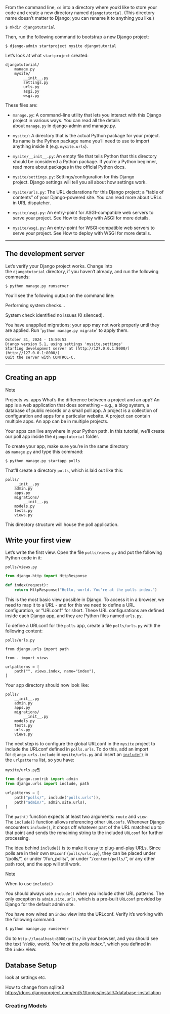 From the command line, `cd` into a directory where you’d like to store your code and create a new directory named `djangotutorial`. (This directory name doesn’t matter to Django; you can rename it to anything you like.)

```
$ mkdir djangotutorial
```

Then, run the following command to bootstrap a new Django project:

```
$ django-admin startproject mysite djangotutorial
```

Let’s look at what `startproject` created:

```
djangotutorial/
    manage.py
    mysite/
        __init__.py
        settings.py
        urls.py
        asgi.py
        wsgi.py
```

These files are:

- `manage.py`: A command-line utility that lets you interact with this Django project in various ways. You can read all the details about `manage.py` in django-admin and manage.py.
    
- `mysite/`: A directory that is the actual Python package for your project. Its name is the Python package name you’ll need to use to import anything inside it (e.g. `mysite.urls`).
    
- `mysite/__init__.py`: An empty file that tells Python that this directory should be considered a Python package. If you’re a Python beginner, read more about packages in the official Python docs.
    
- `mysite/settings.py`: Settings/configuration for this Django project. Django settings will tell you all about how settings work.
    
- `mysite/urls.py`: The URL declarations for this Django project; a “table of contents” of your Django-powered site. You can read more about URLs in URL dispatcher.
    
- `mysite/asgi.py`: An entry-point for ASGI-compatible web servers to serve your project. See How to deploy with ASGI for more details.
    
- `mysite/wsgi.py`: An entry-point for WSGI-compatible web servers to serve your project. See How to deploy with WSGI for more details.

---
## The development server

Let’s verify your Django project works. Change into the `djangotutorial` directory, if you haven’t already, and run the following commands:

```
$ python manage.py runserver
```

You’ll see the following output on the command line:

Performing system checks...

System check identified no issues (0 silenced).

You have unapplied migrations; your app may not work properly until they are applied.
Run '`python manage.py migrate`' to apply them.

```
October 31, 2024 - 15:50:53
Django version 5.1, using settings 'mysite.settings'
Starting development server at [http://127.0.0.1:8000/](http://127.0.0.1:8000/)
Quit the server with CONTROL-C.
```

---
## Creating an app

> [!NOTE]
> Projects vs. apps
> What’s the difference between a project and an app? An app is a web application that does something – e.g., a blog system, a database of public records or a small poll app. A project is a collection of configuration and apps for a particular website. A project can contain multiple apps. An app can be in multiple projects.

Your apps can live anywhere in your Python path. In this tutorial, we’ll create our poll app inside the `djangotutorial` folder.

To create your app, make sure you’re in the same directory as `manage.py` and type this command:

```
$ python manage.py startapp polls
```

That’ll create a directory `polls`, which is laid out like this:

```
polls/
    __init__.py
    admin.py
    apps.py
    migrations/
        __init__.py
    models.py
    tests.py
    views.py
```

This directory structure will house the poll application.

## Write your first view

Let’s write the first view. Open the file `polls/views.py` and put the following Python code in it:

`polls/views.py`

```python
from django.http import HttpResponse

def index(request):
    return HttpResponse("Hello, world. You're at the polls index.")
```

This is the most basic view possible in Django. To access it in a browser, we need to map it to a URL - and for this we need to define a URL configuration, or “URLconf” for short. These URL configurations are defined inside each Django app, and they are Python files named `urls.py`.

To define a URLconf for the `polls` app, create a file `polls/urls.py` with the following content:

`polls/urls.py`

```
from django.urls import path

from . import views

urlpatterns = [
    path("", views.index, name="index"),
]
```

Your app directory should now look like:

```
polls/
    __init__.py
    admin.py
    apps.py
    migrations/
        __init__.py
    models.py
    tests.py
    urls.py
    views.py
```

The next step is to configure the global URLconf in the `mysite` project to include the URLconf defined in `polls.urls`. To do this, add an import for `django.urls.include` in `mysite/urls.py` and insert an [`include()`](https://docs.djangoproject.com/en/5.1/ref/urls/#django.urls.include "django.urls.include") in the `urlpatterns` list, so you have:

`mysite/urls.py`[¶](https://docs.djangoproject.com/en/5.1/intro/tutorial01/#id3 "Permalink to this code")

```python
from django.contrib import admin
from django.urls import include, path

urlpatterns = [
    path("polls/", include("polls.urls")),
    path("admin/", admin.site.urls),
]
```
The `path()` function expects at least two arguments: `route` and `view`. The `include()` function allows referencing other `URLconfs`. Whenever Django encounters `include()`, it chops off whatever part of the URL matched up to that point and sends the remaining string to the included `URLconf` for further processing.

The idea behind `include()` is to make it easy to plug-and-play URLs. Since polls are in their own `URLconf` (`polls/urls.py`), they can be placed under “/polls/”, or under “/fun_polls/”, or under “`/content/polls/`”, or any other path root, and the app will still work.

> [!NOTE]
> When to use `include()`
> 
> You should always use `include()` when you include other URL patterns. The only exception is `admin.site.urls`, which is a pre-built `URLconf` provided by Django for the default admin site.

You have now wired an `index` view into the URLconf. Verify it’s working with the following command:

```python
$ python manage.py runserver
```

Go to `http://localhost:8000/polls/` in your browser, and you should see the text “_Hello, world. You’re at the polls index._”, which you defined in the `index` view.

## Database Setup

look at settings etc.

How to change from sqllite3 https://docs.djangoproject.com/en/5.1/topics/install/#database-installation

### Creating Models

